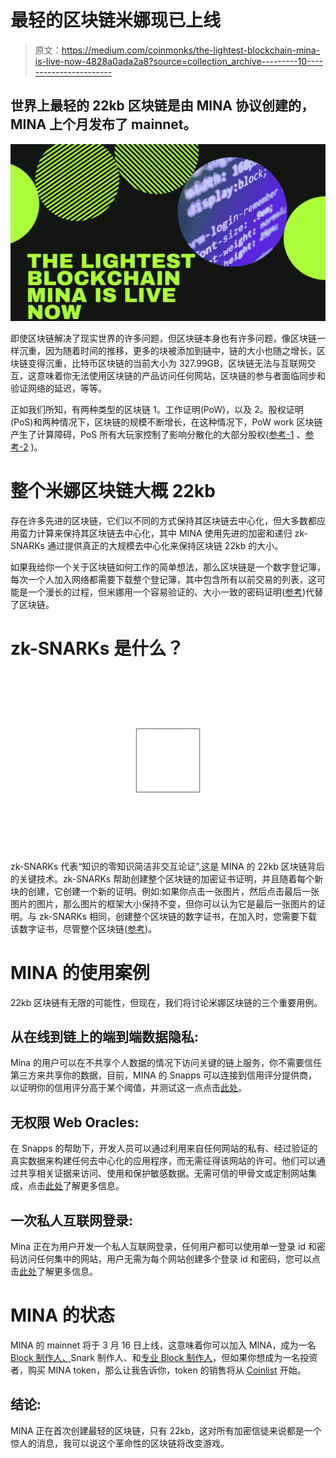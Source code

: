 # 最轻的区块链米娜现已上线

> 原文：<https://medium.com/coinmonks/the-lightest-blockchain-mina-is-live-now-4828a0ada2a8?source=collection_archive---------10----------------------->

## 世界上最轻的 22kb 区块链是由 MINA 协议创建的，MINA 上个月发布了 mainnet。

![](img/2e6a60e3e66396ad4cb177fd8d278928.png)

即使区块链解决了现实世界的许多问题，但区块链本身也有许多问题，像区块链一样沉重，因为随着时间的推移，更多的块被添加到链中，链的大小也随之增长，区块链变得沉重，比特币区块链的当前大小为 327.99GB，区块链无法与互联网交互，这意味着你无法使用区块链的产品访问任何网站，区块链的参与者面临同步和验证网络的延迟，等等。

正如我们所知，有两种类型的区块链 1。工作证明(PoW)，以及 2。股权证明(PoS)和两种情况下，区块链的规模不断增长，在这种情况下，PoW work 区块链产生了计算障碍，PoS 所有大玩家控制了影响分散化的大部分股权([参考-1](https://www.investopedia.com/investing/why-centralized-crypto-mining-growing-problem/) 、[参考-2](/stakin/centralization-of-stake-in-pos-f7ccb8f8254) )。

# 整个米娜区块链大概 22kb

存在许多先进的区块链，它们以不同的方式保持其区块链去中心化，但大多数都应用蛮力计算来保持其区块链去中心化，其中 MINA 使用先进的加密和递归 zk-SNARKs 通过提供真正的大规模去中心化来保持区块链 22kb 的大小。

如果我给你一个关于区块链如何工作的简单想法，那么区块链是一个数字登记簿，每次一个人加入网络都需要下载整个登记簿，其中包含所有以前交易的列表，这可能是一个漫长的过程，但米娜用一个容易验证的、大小一致的密码证明([参考](https://minaprotocol.com/tech))代替了区块链。

# zk-SNARKs 是什么？

![](img/5daf27d801c8f694741e2917d7e0ce88.png)

zk-SNARKs 代表“知识的零知识简洁非交互论证”,这是 MINA 的 22kb 区块链背后的关键技术。zk-SNARKs 帮助创建整个区块链的加密证书证明，并且随着每个新块的创建，它创建一个新的证明。例如:如果你点击一张图片，然后点击最后一张图片的图片，那么图片的框架大小保持不变，但你可以认为它是最后一张图片的证明。与 zk-SNARKs 相同，创建整个区块链的数字证书，在加入时，您需要下载该数字证书，尽管整个区块链([参考](https://minaprotocol.com/blog/what-are-zk-snarks))。

# MINA 的使用案例

22kb 区块链有无限的可能性，但现在，我们将讨论米娜区块链的三个重要用例。

## 从在线到链上的端到端数据隐私:

Mina 的用户可以在不共享个人数据的情况下访问关键的链上服务，你不需要信任第三方来共享你的数据，目前，MINA 的 Snapps 可以连接到信用评分提供商，以证明你的信用评分高于某个阈值，并测试这一点点击[此处](https://share.hsforms.com/1Sn4fK86ZTmyopxzvNhhtPg4xuul)。

## 无权限 Web Oracles:

在 Snapps 的帮助下，开发人员可以通过利用来自任何网站的私有、经过验证的真实数据来构建任何去中心化的应用程序，而无需征得该网站的许可。他们可以通过共享相关证据来访问、使用和保护敏感数据。无需可信的甲骨文或定制网站集成，点击[此处](https://minaprotocol.com/blog/building-a-private-gateway-between-the-real-world-and-crypto-three-use-cases)了解更多信息。

## 一次私人互联网登录:

Mina 正在为用户开发一个私人互联网登录，任何用户都可以使用单一登录 id 和密码访问任何集中的网站，用户无需为每个网站创建多个登录 id 和密码，您可以点击[此处](https://minaprotocol.com/blog/building-a-private-gateway-between-the-real-world-and-crypto-three-use-cases)了解更多信息。

# MINA 的状态

MINA 的 mainnet 将于 3 月 16 日上线，这意味着你可以加入 MINA，成为一名 [Block 制作人、](https://minaprotocol.com/docs)Snark 制作人、和[专业 Block 制作人](https://minaprotocol.com/docs)，但如果你想成为一名投资者，购买 MINA token，那么让我告诉你，token 的销售将从 [Coinlist](https://coinlist.co/mina) 开始。

## 结论:

MINA 正在首次创建最轻的区块链，只有 22kb，这对所有加密信徒来说都是一个惊人的消息，我可以说这个革命性的区块链将改变游戏。